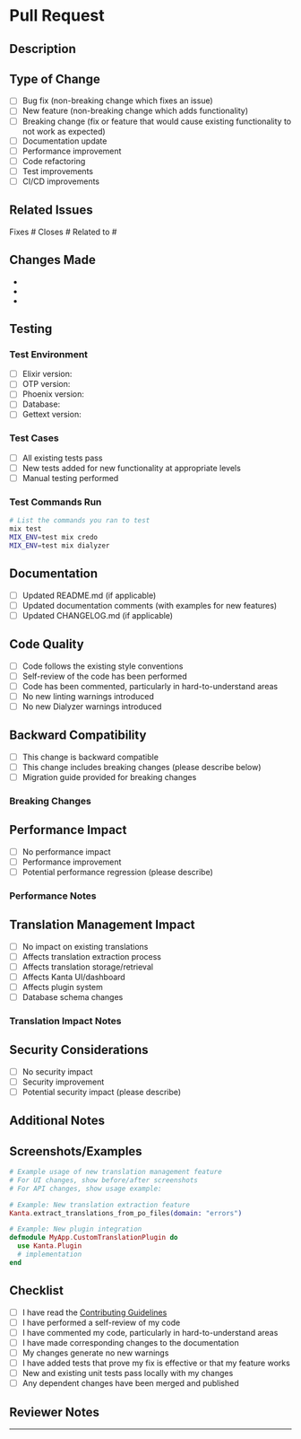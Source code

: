 # Pull Request

## Description

<!-- Provide a clear and concise description of what this PR does -->

## Type of Change

<!-- Mark the relevant option with an "x" -->

- [ ] Bug fix (non-breaking change which fixes an issue)
- [ ] New feature (non-breaking change which adds functionality)
- [ ] Breaking change (fix or feature that would cause existing functionality to not work as expected)
- [ ] Documentation update
- [ ] Performance improvement
- [ ] Code refactoring
- [ ] Test improvements
- [ ] CI/CD improvements

## Related Issues

<!-- Link any related issues -->
Fixes #<!-- issue number -->
Closes #<!-- issue number -->
Related to #<!-- issue number -->

## Changes Made

<!-- List the main changes made in this PR -->

-
-
-

## Testing

<!-- Describe the tests you ran to verify your changes -->

### Test Environment
- [ ] Elixir version: <!-- e.g., 1.17.0 -->
- [ ] OTP version: <!-- e.g., 27 -->
- [ ] Phoenix version: <!-- e.g., 1.7.0 -->
- [ ] Database: <!-- e.g., PostgreSQL 14 or SQLite 3 -->
- [ ] Gettext version: <!-- if using custom fork -->

### Test Cases
- [ ] All existing tests pass
- [ ] New tests added for new functionality at appropriate levels
- [ ] Manual testing performed

### Test Commands Run
```bash
# List the commands you ran to test
mix test
MIX_ENV=test mix credo
MIX_ENV=test mix dialyzer
```

## Documentation

- [ ] Updated README.md (if applicable)
- [ ] Updated documentation comments (with examples for new features)
- [ ] Updated CHANGELOG.md (if applicable)

## Code Quality

- [ ] Code follows the existing style conventions
- [ ] Self-review of the code has been performed
- [ ] Code has been commented, particularly in hard-to-understand areas
- [ ] No new linting warnings introduced
- [ ] No new Dialyzer warnings introduced

## Backward Compatibility

- [ ] This change is backward compatible
- [ ] This change includes breaking changes (please describe below)
- [ ] Migration guide provided for breaking changes

### Breaking Changes
<!-- If there are breaking changes, describe them here -->

## Performance Impact

- [ ] No performance impact
- [ ] Performance improvement
- [ ] Potential performance regression (please describe)

### Performance Notes
<!-- Describe any performance considerations -->

## Translation Management Impact

- [ ] No impact on existing translations
- [ ] Affects translation extraction process
- [ ] Affects translation storage/retrieval
- [ ] Affects Kanta UI/dashboard
- [ ] Affects plugin system
- [ ] Database schema changes

### Translation Impact Notes
<!-- Describe how this change affects translation workflows -->

## Security Considerations

- [ ] No security impact
- [ ] Security improvement
- [ ] Potential security impact (please describe)

## Additional Notes

<!-- Any additional information that reviewers should know -->
<!-- For UI changes, please include before/after screenshots -->
<!-- For new plugins, include setup/configuration examples -->

## Screenshots/Examples

<!-- If applicable, add screenshots of UI changes or code examples -->

```elixir
# Example usage of new translation management feature
# For UI changes, show before/after screenshots
# For API changes, show usage example:

# Example: New translation extraction feature
Kanta.extract_translations_from_po_files(domain: "errors")

# Example: New plugin integration
defmodule MyApp.CustomTranslationPlugin do
  use Kanta.Plugin
  # implementation
end
```

## Checklist

- [ ] I have read the [Contributing Guidelines](CONTRIBUTING.md)
- [ ] I have performed a self-review of my code
- [ ] I have commented my code, particularly in hard-to-understand areas
- [ ] I have made corresponding changes to the documentation
- [ ] My changes generate no new warnings
- [ ] I have added tests that prove my fix is effective or that my feature works
- [ ] New and existing unit tests pass locally with my changes
- [ ] Any dependent changes have been merged and published

## Reviewer Notes

<!-- Any specific areas you'd like reviewers to focus on -->

---

<!-- Thank you for contributing to Kanta! -->

